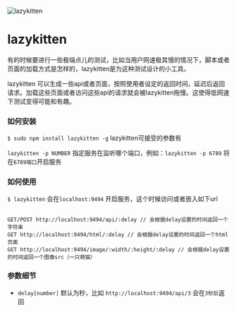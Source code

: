 ![lazykitten](http://www.pagecovers.com/covers/animals/cute_lazy_kitten_cat.jpg)

# lazykitten

有的时候要进行一些极端点儿的测试，比如当用户网速极其慢的情况下，脚本或者页面的加载方式是怎样的，lazykitten是为这种测试设计的小工具。

lazykitten 可以生成一些api或者页面，按照使用者设定的返回时间，延迟后返回请求。加载这些页面或者访问这些api的请求就会被lazykitten拖慢。这使得低网速下测试变得可能和有趣。

### 如何安装

`$ sudo npm install lazykitten -g` lazykitten可接受的参数有

`lazykitten -p NUMBER` 指定服务在监听哪个端口，例如：`lazykitten -p 6789` 将在`6789端口`开启服务

### 如何使用

`$ lazykitten` 会在`localhost:9494` 开启服务，这个时候访问或者嵌入如下url

````

GET/POST http://localhost:9494/api/:delay // 会根据delay设置的时间返回一个字符串
GET http://localhost:9494/html/:delay // 会根据delay设置的时间返回一个html页面
GET http://localhost:9494/image/:width/:height/:delay // 会根据delay设置的时间返回一个图像src（一只萌猫）

````

### 参数细节

- `delay[number]` 默认为秒，比如 `http://localhost:9494/api/3` 会在`3秒后`返回